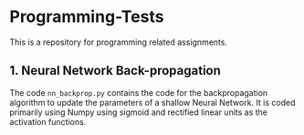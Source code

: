 # Programming-Tests

This is a repository for programming related assignments.

## 1. Neural Network Back-propagation
The code `nn_backprop.py` contains the code for the backpropagation algorithm to update the parameters of a shallow Neural Network. It is coded primarily using Numpy using sigmoid and rectified linear units as the activation functions.
